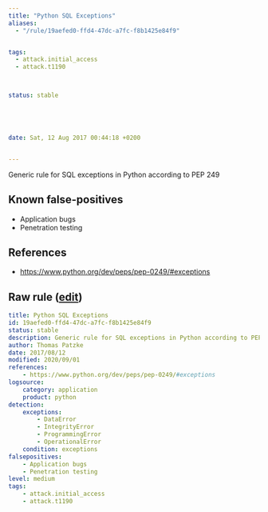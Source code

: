 ```yaml
---
title: "Python SQL Exceptions"
aliases:
  - "/rule/19aefed0-ffd4-47dc-a7fc-f8b1425e84f9"


tags:
  - attack.initial_access
  - attack.t1190



status: stable





date: Sat, 12 Aug 2017 00:44:18 +0200


---
```


Generic rule for SQL exceptions in Python according to PEP 249

<!--more-->


## Known false-positives

* Application bugs
* Penetration testing



## References

* https://www.python.org/dev/peps/pep-0249/#exceptions


## Raw rule ([edit](https://github.com/SigmaHQ/sigma/edit/master/rules/application/python/app_python_sql_exceptions.yml))
```yaml
title: Python SQL Exceptions
id: 19aefed0-ffd4-47dc-a7fc-f8b1425e84f9
status: stable
description: Generic rule for SQL exceptions in Python according to PEP 249
author: Thomas Patzke
date: 2017/08/12
modified: 2020/09/01
references:
    - https://www.python.org/dev/peps/pep-0249/#exceptions
logsource:
    category: application
    product: python
detection:
    exceptions:
        - DataError
        - IntegrityError
        - ProgrammingError
        - OperationalError
    condition: exceptions
falsepositives:
    - Application bugs
    - Penetration testing
level: medium
tags:
    - attack.initial_access
    - attack.t1190
```
